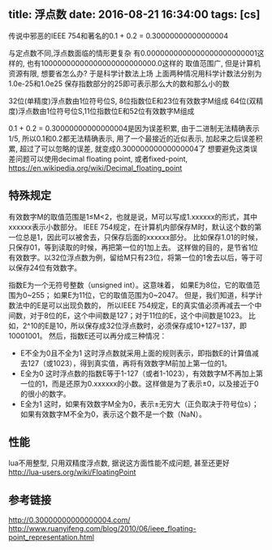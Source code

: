 title: 浮点数
date: 2016-08-21 16:34:00
tags: [cs]
---

传说中邪恶的IEEE 754和著名的0.1 + 0.2 = 0.30000000000000004

<!--more-->

与定点数不同,浮点数面临的情形更复杂
有0.0000000000000000000000001这样的, 也有10000000000000000000000000.0这样的
取值范围广, 但是计算机资源有限, 想要省怎么办? 于是科学计数法上场
上面两种情况用科学计数法分别为1.0e-25和1.0e25
保存指数部分的25即可表示那么大的数和那么小的数

32位(单精度)浮点数由1位符号位S, 8位指数位E和23位有效数字M组成
64位(双精度)浮点数由1位符号位S,11位指数位E和52位有效数字M组成

0.1 + 0.2 = 0.30000000000000004是因为误差积累,
由于二进制无法精确表示1/5, 所以0.1和0.2都无法精确表示, 用了一个最接近的近似表示,
加起来之后误差积累, 超过了可以忽略的误差, 就变成0.30000000000000004了
想要避免这类误差问题可以使用decimal floating point, 或者fixed-point,
https://en.wikipedia.org/wiki/Decimal_floating_point

## 特殊规定

有效数字M的取值范围是1≤M<2，也就是说，M可以写成1.xxxxxx的形式，其中xxxxxx表示小数部分。
IEEE 754规定，在计算机内部保存M时，默认这个数的第一位总是1，因此可以被舍去，只保存后面的xxxxxx部分。
比如保存1.01的时候，只保存01，等到读取的时候，再把第一位的1加上去。
这样做的目的，是节省1位有效数字。以32位浮点数为例，留给M只有23位，将第一位的1舍去以后，等于可以保存24位有效数字。

指数E为一个无符号整数（unsigned int）。这意味着，
如果E为8位，它的取值范围为0~255； 如果E为11位，它的取值范围为0~2047。
但是，我们知道，科学计数法中的E是可以出现负数的，
所以IEEE 754规定，E的真实值必须再减去一个中间数，对于8位的E，这个中间数是127；对于11位的E，这个中间数是1023。
比如，2^10的E是10，所以保存成32位浮点数时，必须保存成10+127=137，即10001001。
然后，指数E还可以再分成三种情况：

* E不全为0且不全为1
这时浮点数就采用上面的规则表示，即指数E的计算值减去127（或1023），得到真实值，再将有效数字M前加上第一位的1。
* E全为0
这时浮点数的指数E等于1-127（或者1-1023），有效数字M不再加上第一位的1，而是还原为0.xxxxxx的小数。这样做是为了表示±0，以及接近于0的很小的数字。
* E全为1
这时，如果有效数字M全为0，表示±无穷大（正负取决于符号位s）；如果有效数字M不全为0，表示这个数不是一个数（NaN）。

## 性能

lua不用整型, 只用双精度浮点数, 据说这方面性能不成问题, 甚至还更好
http://lua-users.org/wiki/FloatingPoint

## 参考链接
http://0.30000000000000004.com/
http://www.ruanyifeng.com/blog/2010/06/ieee_floating-point_representation.html


